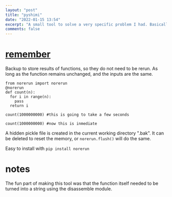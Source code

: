 ```yaml
---
layout: "post"
title: "pyshimi"
date: "2022-01-15 13:54"
excerpt: "A small tool to solve a very specific problem I had. Basically cache which works between different instances."
comments: false
---
```


# [remember](https://github.com/DrAnomalocaris/norerun)
Backup to store results of functions, so they do not need to be rerun.
As long as the function remains unchanged, and the inputs are the same.

```
from norerun import norerun
@norerun
def count(n):
  for i in range(n):
    pass
  return i

count(1000000000) #this is going to take a few seconds

count(1000000000) #now this is inmediate
```

A hidden pickle file is created in the current working directory ".bak".
It can be deleted to reset the memory, or `norerun.flush()` will do the same.


Easy to install with `pip install norerun`

# notes

The fun part of making this tool was that the function itself needed to be turned into a string using the disassemble module.
